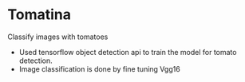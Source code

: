 # Tomatina

Classify images with tomatoes
- Used tensorflow object detection api to train the model for tomato detection.
- Image classification is done by fine tuning Vgg16
